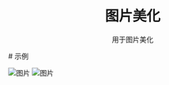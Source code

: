 <h1 align="center">图片美化</h1>
<p align="center">用于图片美化</p>
# 示例

![图片](https://github.com/github262302/image-beautify/assets/71603326/f03c058d-a44c-448c-95ed-63dd75444e01)
![图片](https://github.com/github262302/image-beautify/assets/71603326/7cc468f3-6166-426c-a34d-5b4035d40a7f)
